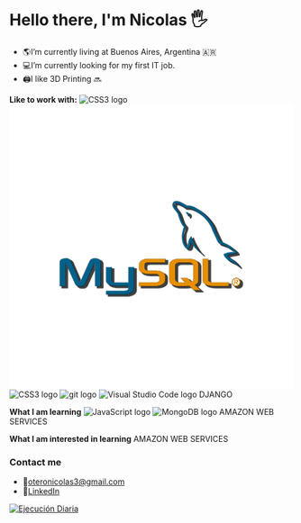 # Hello there, I'm Nicolas  :raised_hand_with_fingers_splayed:

* :earth_americas:I’m currently living at Buenos Aires, Argentina :argentina:
* :computer:I’m currently looking for my first IT job.
* :printer:I like 3D Printing :soon:

**Like to work with:**
<img src="https://img.shields.io/badge/Python-FFD43B?style=for-the-badge&logo=python&logoColor=blue" alt="CSS3 logo" title="CSS3" height="25" />
<a href="https://www.python.org/" title="Python"><img src="images/mysql.png" /></a>
<img src="https://img.shields.io/badge/CSS3-282C34?logo=css3&logoColor=1572B6" alt="CSS3 logo" title="CSS3" height="25" />
<img src="https://img.shields.io/badge/git-282C34?logo=git&logoColor=F05032" alt="git logo" title="git" height="25" />
<img src="https://img.shields.io/badge/VS%20Code-282C34?logo=visual-studio-code&logoColor=007ACC" alt="Visual Studio Code logo" title="Visual Studio Code" height="25" />
DJANGO

**What I am learning**
<img src="https://img.shields.io/badge/JavaScript-282C34?logo=javascript&logoColor=F7DF1E" alt="JavaScript logo" title="JavaScript" height="25" />
<img src="https://img.shields.io/badge/MongoDB-282C34?logo=mongodb&logoColor=47A248" alt="MongoDB logo" title="MongoDB" height="25" />
AMAZON WEB SERVICES

**What I am interested in learning**
AMAZON WEB SERVICES

### Contact me
* :email:oteronicolas3@gmail.com
* :memo:<a href='https://www.linkedin.com/in/nicolas-otero-2907b5149/' target="_blank">LinkedIn</a>



[![Ejecución Diaria](https://github.com/nicolas0715/WebScrapping1/actions/workflows/main.yml/badge.svg)](https://github.com/nicolas0715/WebScrapping1/actions/workflows/main.yml)
